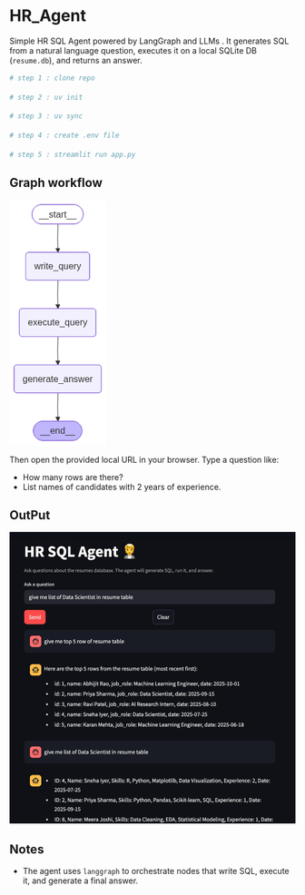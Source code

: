 # HR_Agent

Simple HR SQL Agent powered by LangGraph and LLMs . It generates SQL from a natural language question, executes it on a local SQLite DB (`resume.db`), and returns an answer.

```bash
# step 1 : clone repo 

# step 2 : uv init 

# step 3 : uv sync 

# step 4 : create .env file 

# step 5 : streamlit run app.py   
```
## Graph workflow 
![](sql_graph.png)

Then open the provided local URL in your browser. Type a question like:

- How many rows are there?
- List names of candidates with 2 years of experience.


## OutPut 
![](output.jpeg)

## Notes
- The agent uses `langgraph` to orchestrate nodes that write SQL, execute it, and generate a final answer.

